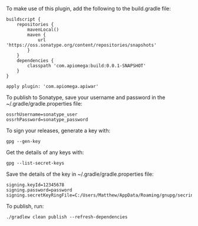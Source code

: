 To make use of this plugin, add the following to the build.gradle file:

```
buildscript {
    repositories {
        mavenLocal()
        maven {
            url 'https://oss.sonatype.org/content/repositories/snapshots'
        }
    }
    dependencies {
        classpath 'com.apiomega:build:0.0.1-SNAPSHOT'
    }
}

apply plugin: 'com.apiomega.apiwar'
```

To publish to Sonatype, save your username and password in the ~/.gradle/gradle.properties file:

```
ossrhUsername=sonatype_user
ossrhPassword=sonatype_password
```

To sign your releases, generate a key with:

```
gpg --gen-key
```

Get the details of any keys with:

```
gpg --list-secret-keys
```

Save the details of the key in ~/.gradle/gradle.properties file:

```
signing.keyId=12345678
signing.password=password
signing.secretKeyRingFile=C:/Users/Matthew/AppData/Roaming/gnupg/secring.gpg
```

To publish, run:

```
./gradlew clean publish --refresh-dependencies
```